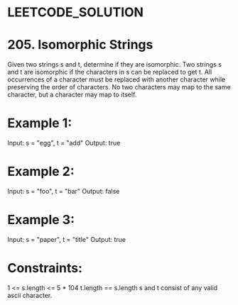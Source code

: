 
# LEETCODE_SOLUTION  

# 205. Isomorphic Strings

Given two strings s and t, determine if they are isomorphic.
Two strings s and t are isomorphic if the characters in s can be replaced to get t.
All occurrences of a character must be replaced with another character while preserving the order of characters. No two characters may map to the same character, but a character may map to itself.

# Example 1:

Input: s = "egg", t = "add"
Output: true

# Example 2:

Input: s = "foo", t = "bar"
Output: false


# Example 3:

Input: s = "paper", t = "title"
Output: true

# Constraints:

1 <= s.length <= 5 * 104
t.length == s.length
s and t consist of any valid ascii character.